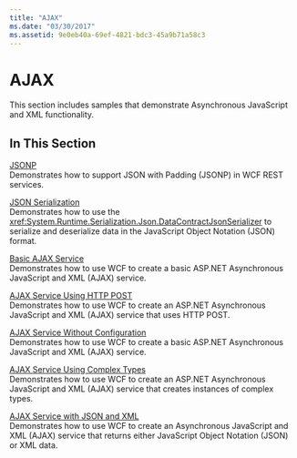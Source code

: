 ```yaml
---
title: "AJAX"
ms.date: "03/30/2017"
ms.assetid: 9e0eb40a-69ef-4821-bdc3-45a9b71a58c3
---
```

# AJAX
This section includes samples that demonstrate Asynchronous JavaScript and XML functionality.  
  
## In This Section  
 [JSONP](jsonp.md)  
 Demonstrates how to support JSON with Padding (JSONP) in WCF REST services.  
  
 [JSON Serialization](json-serialization.md)  
 Demonstrates how to use the <xref:System.Runtime.Serialization.Json.DataContractJsonSerializer> to serialize and deserialize data in the JavaScript Object Notation (JSON) format.  
  
 [Basic AJAX Service](basic-ajax-service.md)  
 Demonstrates how to use WCF to create a basic ASP.NET Asynchronous JavaScript and XML (AJAX) service.  
  
 [AJAX Service Using HTTP POST](ajax-service-using-http-post.md)  
 Demonstrates how to use WCF to create an ASP.NET Asynchronous JavaScript and XML (AJAX) service that uses HTTP POST.  
  
 [AJAX Service Without Configuration](ajax-service-without-configuration.md)  
 Demonstrates how to use WCF to create a basic ASP.NET Asynchronous JavaScript and XML (AJAX) service.  
  
 [AJAX Service Using Complex Types](ajax-service-using-complex-types-sample.md)  
 Demonstrates how to use WCF to create an ASP.NET Asynchronous JavaScript and XML (AJAX) service that creates instances of complex types.  
  
 [AJAX Service with JSON and XML](ajax-service-with-json-and-xml-sample.md)  
 Demonstrates how to use WCF to create an Asynchronous JavaScript and XML (AJAX) service that returns either JavaScript Object Notation (JSON) or XML data.
